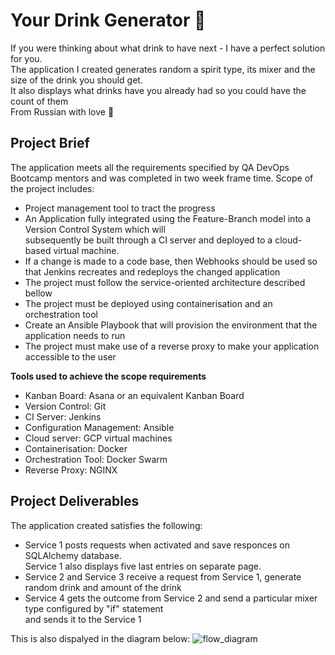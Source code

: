 # Your Drink Generator :clinking_glasses: 

If you were thinking about what drink to have next - I have a perfect solution for you. <br>
The application I created generates random a spirit type, its mixer and the size of the drink you should get.<br>
It also displays what drinks have you already had so you could have the count of them <br>
From Russian with love :bear:

## Project Brief

The application meets all the requirements specified by QA DevOps Bootcamp mentors and was completed in two week frame time.
Scope of the project includes:
- Project management tool to tract the progress
- An Application fully integrated using the Feature-Branch model into a Version Control System which will <br> subsequently be built through a CI server and deployed to a cloud-based virtual machine.
- If a change is made to a code base, then Webhooks should be used so that Jenkins recreates and redeploys the changed application
- The project must follow the service-oriented architecture described bellow 
- The project must be deployed using containerisation and an orchestration tool
- Create an Ansible Playbook that will provision the environment that the application needs to run
- The project must make use of a reverse proxy to make your application accessible to the user

**Tools used to achieve the scope requirements**

- Kanban Board: Asana or an equivalent Kanban Board
- Version Control: Git
- CI Server: Jenkins
- Configuration Management: Ansible
- Cloud server: GCP virtual machines
- Containerisation: Docker
- Orchestration Tool: Docker Swarm
- Reverse Proxy: NGINX

## Project Deliverables

The application created satisfies the following:
- Service 1 posts requests when activated and save responces on SQLAlchemy database. <br>
  Service 1 also displays five last entries on separate page.
- Service 2 and Service 3 receive a request from Service 1, generate random drink and amount of the drink
- Service 4 gets the outcome from Service 2 and send a particular mixer type configured by "if" statement <br>
  and sends it to the Service 1 

This is also dispalyed in the diagram below: 
![flow_diagram](https://user-images.githubusercontent.com/62849876/109434134-a49e5180-7a0b-11eb-9369-7a8749c61b1d.png)
  
